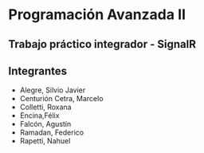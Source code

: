 # Programación Avanzada II
## Trabajo práctico integrador - SignalR

## Integrantes
- Alegre, Silvio Javier
- Centurión Cetra, Marcelo
- Colletti, Roxana
- Encina,Félix
- Falcón, Agustín
- Ramadan, Federico
- Rapetti, Nahuel
